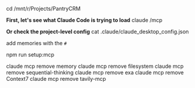 cd /mnt/r/Projects/PantryCRM

**First, let's see what Claude Code is trying to load**
claude /mcp

**Or check the project-level config**
cat .claude/claude_desktop_config.json


add memories with the `#`


npm run setup:mcp

claude mcp remove memory
claude mcp remove filesystem
claude mcp remove sequential-thinking
claude mcp remove exa
claude mcp remove Context7
claude mcp remove tavily-mcp



